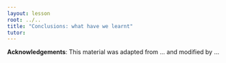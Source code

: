 ```yaml
---
layout: lesson
root: ../..
title: "Conclusions: what have we learnt"
tutor:
---
```



**Acknowledgements**: This material was adapted from ... and modified by ...

